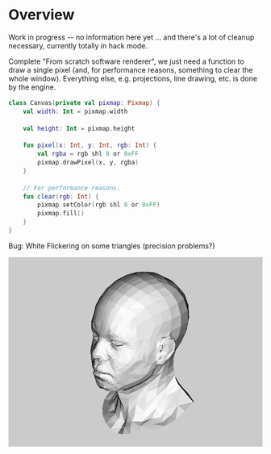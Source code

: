 # Overview

Work in progress -- no information here yet ... and there's a lot of cleanup necessary, currently totally in hack mode.

Complete "From scratch software renderer", we just need a function to draw a single pixel (and, for performance reasons, something to clear the whole window). Everything else, e.g. projections, line drawing, etc. is done by the engine.

```kotlin
class Canvas(private val pixmap: Pixmap) {
    val width: Int = pixmap.width

    val height: Int = pixmap.height

    fun pixel(x: Int, y: Int, rgb: Int) {
        val rgba = rgb shl 8 or 0xFF
        pixmap.drawPixel(x, y, rgba)
    }

    // For performance reasons.
    fun clear(rgb: Int) {
        pixmap.setColor(rgb shl 8 or 0xFF)
        pixmap.fill()
    }
}
```

Bug: White Flickering on some triangles (precision problems?) 

![Current progress](animation.gif)